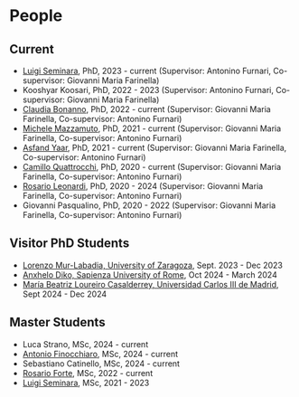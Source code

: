 # People

## Current
* [Luigi Seminara](https://seminaraluigi.altervista.org/), PhD, 2023 - current (Supervisor: Antonino Furnari, Co-supervisor: Giovanni Maria Farinella)
* Kooshyar Koosari, PhD, 2022 - 2023 (Supervisor: Antonino Furnari, Co-supervisor: Giovanni Maria Farinella)
* [Claudia Bonanno](https://www.linkedin.com/in/claudia-bonanno-81b1301ab/), PhD, 2022 - current (Supervisor: Giovanni Maria Farinella, Co-supervisor: Antonino Furnari)
* [Michele Mazzamuto](https://it.linkedin.com/in/michele-mazzamuto-3b06a6178), PhD, 2021 - current (Supervisor: Giovanni Maria Farinella, Co-supervisor: Antonino Furnari)
* [Asfand Yaar](https://www.linkedin.com/in/asfandyaarasif/), PhD, 2021 - current (Supervisor: Giovanni Maria Farinella, Co-supervisor: Antonino Furnari)
* [Camillo Quattrocchi](https://www.linkedin.com/in/camillo-quattrocchi-568772111/), PhD, 2020 - current (Supervisor: Giovanni Maria Farinella, Co-supervisor: Antonino Furnari)
* [Rosario Leonardi](https://www.linkedin.com/in/rosario-leonardi-1aa896100/), PhD, 2020 - 2024 (Supervisor: Giovanni Maria Farinella, Co-supervisor: Antonino Furnari)
* Giovanni Pasqualino, PhD, 2020 - 2022 (Supervisor: Giovanni Maria Farinella, Co-supervisor: Antonino Furnari)
<!-- They have me listed as co-supervisor in their thesis but no formal attribution
* Marco Rosano, PhD, 2018 - 2022 (Supervisor: Giovanni Maria Farinella, Co-supervisor: Antonino Furnari)
* Ivan Rodin, PhD, 2018 - 2022 (Supervisor: Giovanni Maria Farinella, Co-supervisor: Antonino Furnari)-->

## Visitor PhD Students
* [Lorenzo Mur-Labadia, University of Zaragoza](https://sites.google.com/unizar.es/lorenzo-mur-labadia/inicio), Sept. 2023 - Dec 2023
* [Anxhelo Diko, Sapienza University of Rome](https://anxhelodiko.dev), Oct 2024 - March 2024
* [María Beatriz Loureiro Casalderrey, Universidad Carlos III de Madrid](https://researchportal.uc3m.es/display/inv48798), Sept 2024 - Dec 2024

## Master Students
* Luca Strano, MSc, 2024 - current
* [Antonio Finocchiaro](https://www.linkedin.com/in/antonio-finocchiaro-834522288/), MSc, 2024 - current
* Sebastiano Catinello, MSc, 2024 - current
* [Rosario Forte](https://www.linkedin.com/in/rosario-forte-577229187/), MSc, 2022 - current
* [Luigi Seminara](https://seminaraluigi.altervista.org/), MSc, 2021 - 2023